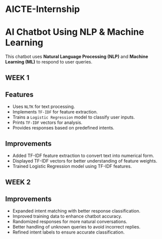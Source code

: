 # AICTE-Internship
# AI Chatbot Using NLP & Machine Learning

This chatbot uses **Natural Language Processing (NLP)** and **Machine Learning (ML)** to respond to user queries.
## WEEK 1
## Features
- Uses `NLTK` for text processing.
- Implements `TF-IDF` for feature extraction.
- Trains a `Logistic Regression` model to classify user inputs.
- Prints `TF-IDF` vectors for analysis.
- Provides responses based on predefined intents.

## Improvements
- Added TF-IDF feature extraction to convert text into numerical form.
- Displayed TF-IDF vectors for better understanding of feature weights.
- Trained Logistic Regression model using TF-IDF features.


## WEEK 2
## Improvements
- Expanded intent matching with better response classification.
- Improved training data to enhance chatbot accuracy.
- Randomized responses for more natural conversations.
- Better handling of unknown queries to avoid incorrect replies.
- Refined intent labels to ensure accurate classification.
